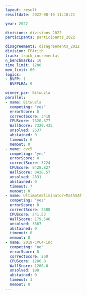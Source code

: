 ```yaml
---
layout: result
resultdate: 2022-08-10 11:18:21

year: 2022

divisions: divisions_2022
participants: participants_2022

disagreements: disagreements_2022
division: FPArith
track: track_incremental
n_benchmarks: 10
time_limit: 1200
mem_limit: 60
logics:
- BVFP: 1
  BVFPLRA: 9

winner_par: Bitwuzla
parallel:
- name: Bitwuzla
  competing: "yes"
  errorScore: 0
  correctScore: 3418
  CPUScore: 7320.377
  WallScore: 7320.435
  unsolved: 2637
  abstained: 0
  timeout: 6
  memout: 0
- name: cvc5
  competing: "yes"
  errorScore: 0
  correctScore: 3224
  CPUScore: 8428.827
  WallScore: 8428.57
  unsolved: 2831
  abstained: 0
  timeout: 7
  memout: 0
- name: UltimateEliminator+MathSAT
  competing: "yes"
  errorScore: 0
  correctScore: 2388
  CPUScore: 241.53
  WallScore: 179.546
  unsolved: 3667
  abstained: 0
  timeout: 0
  memout: 0
- name: 2019-CVC4-inc
  competing: "no"
  errorScore: 0
  correctScore: 260
  CPUScore: 1200.0
  WallScore: 1200.0
  unsolved: 198
  abstained: 0
  timeout: 1
  memout: 0
---
```

